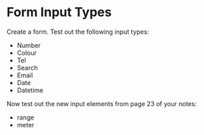 # Form Input Types

Create a form. Test out the following input types:

* Number
* Colour
* Tel
* Search
* Email
* Date
* Datetime

Now test out the new input elements from page 23 of your notes:

* range
* meter